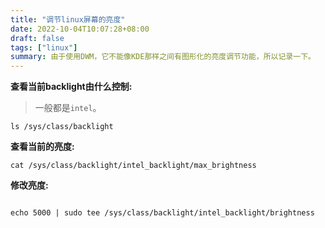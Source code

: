 ```yaml
---
title: "调节linux屏幕的亮度"
date: 2022-10-04T10:07:28+08:00
draft: false
tags: ["linux"]
summary: 由于使用DWM，它不能像KDE那样之间有图形化的亮度调节功能，所以记录一下。
---
```


**查看当前backlight由什么控制:**

> 一般都是`intel`。

```shell
ls /sys/class/backlight
```

**查看当前的亮度:**

```shell
cat /sys/class/backlight/intel_backlight/max_brightness
```

**修改亮度:**

```shell

echo 5000 | sudo tee /sys/class/backlight/intel_backlight/brightness
```